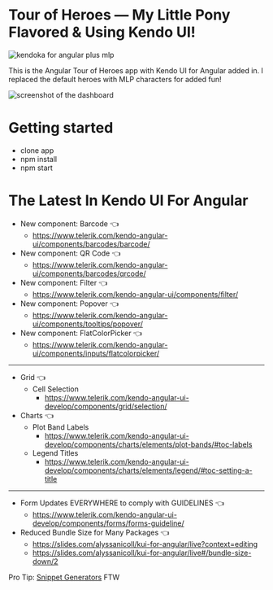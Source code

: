 # Tour of Heroes — My Little Pony Flavored & Using Kendo UI!

![kendoka for angular plus mlp](https://p192.p3.n0.cdn.getcloudapp.com/items/rRu7OBlg/Screen%20Shot%202020-08-27%20at%2012.53.56%20PM.png?v=a47c8028358bc533908f0b9545f14087 "kendoka plus my little pony logo")

This is the Angular Tour of Heroes app with Kendo UI for Angular added in. I replaced the default heroes with MLP characters for added fun!

![screenshot of the dashboard](https://p192.p3.n0.cdn.getcloudapp.com/items/Qwu0nBb9/Tourofheroes-mlp.png?v=991587c891bbb9ff37f38b1125a58ec8 "screenshot of the new dashboard UI")

# Getting started
- clone app
- npm install
- npm start

# The Latest In Kendo UI For Angular

- New component: Barcode 👈
  - https://www.telerik.com/kendo-angular-ui/components/barcodes/barcode/
- New component: QR Code 👈
  - https://www.telerik.com/kendo-angular-ui/components/barcodes/qrcode/
- New component: Filter 👈
  - https://www.telerik.com/kendo-angular-ui/components/filter/
- New component: Popover 👈
  - https://www.telerik.com/kendo-angular-ui/components/tooltips/popover/
- New component: FlatColorPicker 👈
  - https://www.telerik.com/kendo-angular-ui/components/inputs/flatcolorpicker/

---

- Grid 👈
  - Cell Selection
    - https://www.telerik.com/kendo-angular-ui-develop/components/grid/selection/
- Charts 👈
  - Plot Band Labels
    - https://www.telerik.com/kendo-angular-ui-develop/components/charts/elements/plot-bands/#toc-labels
  - Legend Titles
    - https://www.telerik.com/kendo-angular-ui-develop/components/charts/elements/legend/#toc-setting-a-title

---

- Form Updates EVERYWHERE to comply with GUIDELINES 👈
  - https://www.telerik.com/kendo-angular-ui-develop/components/forms/forms-guideline/
- Reduced Bundle Size for Many Packages 👈
  - https://slides.com/alyssanicoll/kui-for-angular/live?context=editing
  - https://slides.com/alyssanicoll/kui-for-angular/live#/bundle-size-down/2




Pro Tip: [Snippet Generators]('https://snippet-generator.app/') FTW
